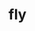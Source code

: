 ---
layout: smileys&emotion
title: fly
emoji: fly
permalink: 🪰.html
image: assets/img/3moji/fly.png
---